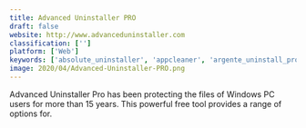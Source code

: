 ```yaml
---
title: Advanced Uninstaller PRO
draft: false 
website: http://www.advanceduninstaller.com
classification: ['']
platform: ['Web']
keywords: ['absolute_uninstaller', 'appcleaner', 'argente_uninstall_programs', 'ashampoo_uninstaller', 'bleachbit', 'bulk_crap_uninstaller', 'comodo_programs_manager', 'doyourdata_macuninstaller', 'geekuninstaller', 'glary_utilities', 'pc_decrapifier', 'revo_uninstaller', 'slimcleaner', 'soft_organizer', 'total_uninstall', 'your_uninstaller!', 'zsoft_uninstaller']
image: 2020/04/Advanced-Uninstaller-PRO.png
---
```

Advanced Uninstaller Pro has been protecting the files of Windows PC users for more than 15 years. This powerful free tool provides a range of options for.